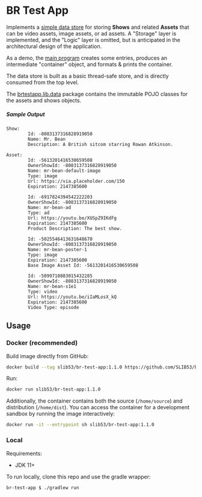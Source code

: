 # BR Test App

Implements a [simple data store](./src/main/java/brtestapp/storage/BRTestAppStore.java) for storing **Shows** and related **Assets** that can be video assets, image assets, or ad assets. A "Storage" layer is implemented, and the "Logic" layer is omitted, but is anticipated in the architectural design of the application.

As a demo, the [main program](./src/main/java/brtestapp/BRTestApp.java) creates some entries, produces an intermediate "container" object, and formats & prints the container.

The data store is built as a basic thread-safe store, and is directly consumed from the top level.

The [brtestapp.lib.data](./src/main/java/brtestapp/lib/data/) package contains the immutable POJO classes for the assets and shows objects.

##### Sample Output

```
Show:
        Id: -8083137316828919050
        Name: Mr. Bean
        Description: A British sitcom starring Rowan Atkinson.

Asset:
        Id: -5613201416530659508
        OwnerShowId: -8083137316828919050
        Name: mr-bean-default-image
        Type: image
        Url: https://via.placeholder.com/150
        Expiration: 2147385600

        Id: -6917824394542222203
        OwnerShowId: -8083137316828919050
        Name: mr-bean-ad
        Type: ad
        Url: https://youtu.be/XUSpZ9IKdFg
        Expiration: 2147385600
        Product Description: The best show.

        Id: -5025546413631648670
        OwnerShowId: -8083137316828919050
        Name: mr-bean-poster-1
        Type: image
        Expiration: 2147385600
        Base Image Asset Id: -5613201416530659508

        Id: -5099710883015432285
        OwnerShowId: -8083137316828919050
        Name: mr-bean-s1e1
        Type: video
        Url: https://youtu.be/iIaMLosX_kQ
        Expiration: 2147385600
        Video Type: episode

```

## Usage

### Docker (recommended)

Build image directly from GitHub:

```sh
docker build --tag slib53/br-test-app:1.1.0 https://github.com/SLIB53/br-test-app.git#v1.1.0
```

Run:

```sh
docker run slib53/br-test-app:1.1.0
```

Additionally, the container contains both the source (`/home/source`) and distribution (`/home/dist`). You can access the container for a development sandbox by running the image interactively:

```sh
docker run -it --entrypoint sh slib53/br-test-app:1.1.0
```

### Local

Requirements:

- JDK 11+

To run locally, clone this repo and use the gradle wrapper:

```sh
br-test-app $ ./gradlew run
```
